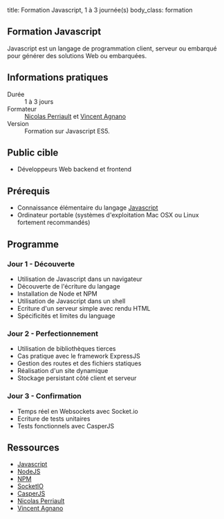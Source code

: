 title: Formation Javascript, 1 à 3 journée(s)
body_class: formation

## Formation Javascript

<p class="excerpt">
    Javascript est un langage de programmation client, serveur ou embarqué pour générer des solutions Web ou embarquées.
</p>

## Informations pratiques

<dl class="tbl">
    <dt>Durée</dt>
    <dd>1 à 3 jours</dd>
    <dt>Formateur</dt>
    <dd><a href="https://nicolas.perriault.net/">Nicolas Perriault</a> et <a href="http://vinyll.scopyleft.fr">Vincent Agnano</a></dd>
    <dt>Version</dt>
    <dd>Formation sur Javascript ES5.</dd>
</dl>

## Public cible

- Développeurs Web backend et frontend

## Prérequis

- Connaissance élémentaire du langage [Javascript](https://developer.mozilla.org/fr/docs/JavaScript)
- Ordinateur portable (systèmes d'exploitation Mac OSX ou Linux fortement recommandés)

## Programme

### Jour 1 - Découverte

* Utilisation de Javascript dans un navigateur
* Découverte de l'écriture du langage
* Installation de Node et NPM
* Utilisation de Javascript dans un shell
* Ecriture d'un serveur simple avec rendu HTML
* Spécificités et limites du language

### Jour 2 - Perfectionnement

* Utilisation de bibliothèques tierces
* Cas pratique avec le framework ExpressJS
* Gestion des routes et des fichiers statiques
* Réalisation d'un site dynamique
* Stockage persistant côté client et serveur

### Jour 3 - Confirmation

* Temps réel en Websockets avec Socket.io
* Ecriture de tests unitaires
* Tests fonctionnels avec CasperJS


## Ressources

* [Javascript](https://developer.mozilla.org/fr/docs/JavaScript)
* [NodeJS](http://nodejs.org)
* [NPM](https://npmjs.org)
* [SocketIO](http://socket.io/)
* [CasperJS](http://casperjs.org)
* [Nicolas Perriault](https://nicolas.perriault.net)
* [Vincent Agnano](http://vinyll.scopyleft.fr)
